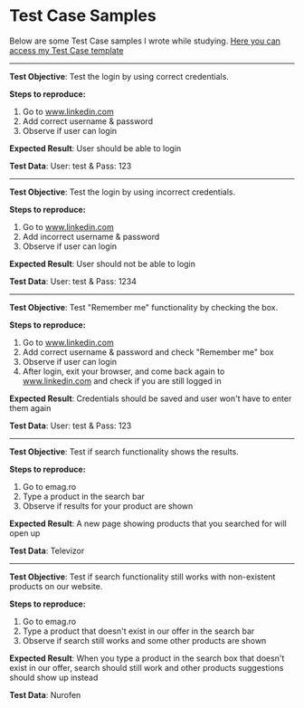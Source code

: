 # Test Case Samples 

Below are some Test Case samples I wrote while studying. [Here you can access my Test Case template](https://docs.google.com/spreadsheets/d/1PXMJ9zN5OLlEiRT2pXTzPxeUIP524yQnogCH3p-wWCQ/edit#gid=0)

---

**Test Objective**: Test the login by using correct credentials.

**Steps to reproduce:**
1. Go to www.linkedin.com
2. Add correct username & password
3. Observe if user can login

**Expected Result**: User should be able to login

**Test Data**: User: test & Pass: 123

---

**Test Objective**: Test the login by using incorrect credentials.

**Steps to reproduce:**
1. Go to www.linkedin.com
2. Add incorrect username & password
3. Observe if user can login

**Expected Result**: User should not be able to login

**Test Data**: User: test & Pass: 1234

---

**Test Objective**: Test "Remember me" functionality by checking the box.

**Steps to reproduce:**
1. Go to www.linkedin.com
2. Add correct username & password and check "Remember me" box
3. Observe if user can login
4. After login, exit your browser, and come back again to www.linkedin.com and check if you are still logged in 

**Expected Result**: Credentials should be saved and user won't have to enter them again 

**Test Data**: User: test & Pass: 123

---


**Test Objective**: Test if search functionality shows the results.

**Steps to reproduce:**
1. Go to emag.ro
2. Type a product in the search bar
3. Observe if results for your product are shown

  **Expected Result**: A new page showing products that you searched for will open up

**Test Data**: Televizor

---

**Test Objective**: Test if search functionality still works with non-existent products on our website.

**Steps to reproduce:**
1. Go to emag.ro
2. Type a product that doesn't exist in our offer in the search bar
3. Observe if search still works and some other products are shown

**Expected Result**: When you type a product in the search box that doesn't exist in our offer, search should still work and other products suggestions should show up  instead

**Test Data**: Nurofen
